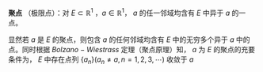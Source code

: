 **聚点** （极限点）：对 $E\subset\mathbb{R}^1$ ，$a\in\mathbb{R}^1$， $a$ 的任一邻域均含有 $E$ 中异于 $a$ 的一点。

显然若 $a$ 是 $E$ 的聚点，则包含 $a$ 的任何邻域均含有 $E$ 中的无穷多个异于 $a$ 中的点。同时根据 $Bolzano-Wiestrass$ 定理（聚点原理）知， $a$ 为 $E$ 的聚点的充要条件为， $E$ 中存在点列 $\{a_n\}(a_n\neq a,n=1,2,3,\cdots)$ 收敛于 $a$